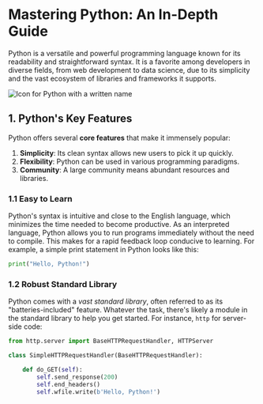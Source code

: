 # Mastering Python: An In-Depth Guide


Python is a versatile and powerful programming language known for its readability and
 straightforward syntax. It is a favorite among developers in diverse fields, from web development
 to data science, due to its simplicity and the vast ecosystem of libraries and frameworks it
 supports.

 ![Icon for Python with a written name](https://upload.wikimedia.org/wikipedia/commons/thumb/f/f8/Python_logo_and_wordmark.svg/486px-Python_logo_and_wordmark.svg.png)

 ## 1. Python's Key Features

Python offers several **core features** that make it immensely popular:
1. **Simplicity**: Its clean syntax allows new users to pick it up quickly.
2. **Flexibility**: Python can be used in various programming paradigms.
3. **Community**:  A large community means abundant resources and libraries.

### 1.1 Easy to Learn

Python's syntax is intuitive and close to the English language, which minimizes the time needed to
 become productive. As an interpreted language, Python allows you to run programs immediately
 without the need to compile. This makes for a rapid feedback loop conducive to learning. For
 example, a simple print statement in Python looks like this:

 ```python 
 print("Hello, Python!")
 ```

### 1.2  Robust Standard Library

 Python comes with a *vast standard library*, often referred to as its "batteries-included" feature.
 Whatever the task, there's likely a module in the standard library to help you get started. For
 instance, `http` for server-side code:

```python
from http.server import BaseHTTPRequestHandler, HTTPServer

class SimpleHTTPRequestHandler(BaseHTTPRequestHandler):

    def do_GET(self):
        self.send_response(200)
        self.end_headers()
        self.wfile.write(b'Hello, Python!')
```

